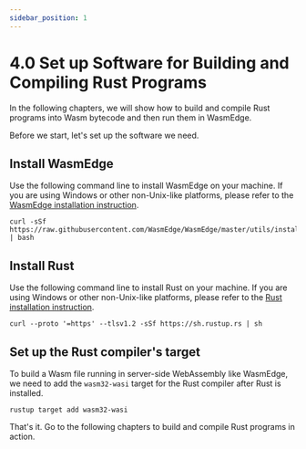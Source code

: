 ```yaml
---
sidebar_position: 1
---
```


# 4.0 Set up Software for Building and Compiling Rust Programs

In the following chapters, we will show how to build and compile Rust programs into Wasm bytecode and then run them in WasmEdge.

Before we start, let's set up the software we need.

## Install WasmEdge

Use the following command line to install WasmEdge on your machine. If you are using Windows or other non-Unix-like platforms, please refer to the [WasmEdge installation instruction](../build-and-run/install).

```
curl -sSf https://raw.githubusercontent.com/WasmEdge/WasmEdge/master/utils/install.sh | bash
```

## Install Rust

Use the following command line to install Rust on your machine. If you are using Windows or other non-Unix-like platforms, please refer to the [Rust installation instruction](https://www.rust-lang.org/tools/install).

```
curl --proto '=https' --tlsv1.2 -sSf https://sh.rustup.rs | sh
```

## Set up the Rust compiler's target

To build a Wasm file running in server-side WebAssembly like WasmEdge, we need to add the `wasm32-wasi` target for the Rust compiler after Rust is installed.

```
rustup target add wasm32-wasi
```

That's it. Go to the following chapters to build and compile Rust programs in action.
